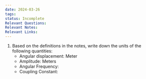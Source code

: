 ```yaml
---
date: 2024-03-26
tags: 
status: Incomplete
Relevant Questions: 
Relevant Notes: 
Relevant Links:
---
```

1. Based on the definitions in the notes, write down the units of the following quantities:
	- Angular displacement: Meter
	- Amplitude: Meters
	- Angular Frequency: 
	- Coupling Constant: 